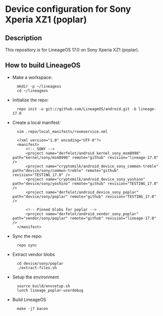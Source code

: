 Device configuration for Sony Xperia XZ1 (poplar)
========================================================

Description
-----------

This repository is for LineageOS 17.0 on Sony Xperia XZ1 (poplar).

How to build LineageOS
----------------------

* Make a workspace:

        mkdir -p ~/lineageos
        cd ~/lineageos

* Initialize the repo:

        repo init -u git://github.com/LineageOS/android.git -b lineage-17.0

* Create a local manifest:

        vim .repo/local_manifests/roomservice.xml

        <?xml version="1.0" encoding="UTF-8"?>
        <manifest>
            <!-- SONY -->
            <project name="derfelot/android_kernel_sony_msm8998" path="kernel/sony/msm8998" remote="github" revision="lineage-17.0" />
            <project name="cryptomilk/android_device_sony_common-treble" path="device/sony/common-treble" remote="github" revision="TESTING_17.0" />
            <project name="cryptomilk/android_device_sony_yoshino" path="device/sony/yoshino" remote="github" revision="TESTING_17.0" />
            <project name="derfelot/android_device_sony_poplar" path="device/sony/poplar" remote="github" revision="TESTING_17.0" />

            <!-- Pinned blobs for poplar -->
            <project name="derfelot/android_vendor_sony_poplar" path="vendor/sony/poplar" remote="github" revision="lineage-17.0" />
        </manifest>

* Sync the repo:

        repo sync

* Extract vendor blobs

        cd device/sony/poplar
        ./extract-files.sh

* Setup the environment

        source build/envsetup.sh
        lunch lineage_poplar-userdebug

* Build LineageOS

        make -j7 bacon
